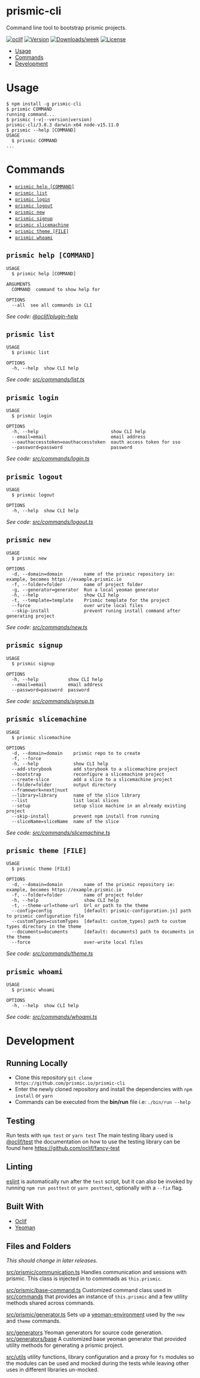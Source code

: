 prismic-cli
===========

Command line tool to bootstrap prismic projects.

[![oclif](https://img.shields.io/badge/cli-oclif-brightgreen.svg)](https://oclif.io)
[![Version](https://img.shields.io/npm/v/prismic-cli.svg)](https://npmjs.org/package/prismic-cli)
[![Downloads/week](https://img.shields.io/npm/dw/prismic-cli.svg)](https://npmjs.org/package/prismic-cli)
[![License](https://img.shields.io/npm/l/prismic-cli.svg)](https://github.com/prismicio/prismic-cli/blob/master/package.json)

<!-- toc -->
* [Usage](#usage)
* [Commands](#commands)
* [Development](#development)
<!-- tocstop -->
# Usage
<!-- usage -->
```sh-session
$ npm install -g prismic-cli
$ prismic COMMAND
running command...
$ prismic (-v|--version|version)
prismic-cli/3.8.3 darwin-x64 node-v15.11.0
$ prismic --help [COMMAND]
USAGE
  $ prismic COMMAND
...
```
<!-- usagestop -->
# Commands
<!-- commands -->
* [`prismic help [COMMAND]`](#prismic-help-command)
* [`prismic list`](#prismic-list)
* [`prismic login`](#prismic-login)
* [`prismic logout`](#prismic-logout)
* [`prismic new`](#prismic-new)
* [`prismic signup`](#prismic-signup)
* [`prismic slicemachine`](#prismic-slicemachine)
* [`prismic theme [FILE]`](#prismic-theme-file)
* [`prismic whoami`](#prismic-whoami)

## `prismic help [COMMAND]`

```
USAGE
  $ prismic help [COMMAND]

ARGUMENTS
  COMMAND  command to show help for

OPTIONS
  --all  see all commands in CLI
```

_See code: [@oclif/plugin-help](https://github.com/oclif/plugin-help/blob/v3.2.0/src/commands/help.ts)_

## `prismic list`

```
USAGE
  $ prismic list

OPTIONS
  -h, --help  show CLI help
```

_See code: [src/commands/list.ts](https://github.com/prismicio/prismic-cli/blob/v3.8.3/src/commands/list.ts)_

## `prismic login`

```
USAGE
  $ prismic login

OPTIONS
  -h, --help                           show CLI help
  --email=email                        email address
  --oauthaccesstoken=oauthaccesstoken  oauth access token for sso
  --password=password                  password
```

_See code: [src/commands/login.ts](https://github.com/prismicio/prismic-cli/blob/v3.8.3/src/commands/login.ts)_

## `prismic logout`

```
USAGE
  $ prismic logout

OPTIONS
  -h, --help  show CLI help
```

_See code: [src/commands/logout.ts](https://github.com/prismicio/prismic-cli/blob/v3.8.3/src/commands/logout.ts)_

## `prismic new`

```
USAGE
  $ prismic new

OPTIONS
  -d, --domain=domain        name of the prismic repository ie: example, becomes https://example.prismic.io
  -f, --folder=folder        name of project folder
  -g, --generator=generator  Run a local yeoman generator
  -h, --help                 show CLI help
  -t, --template=template    Prismic template for the project
  --force                    over write local files
  --skip-install             prevent runing install command after generating project
```

_See code: [src/commands/new.ts](https://github.com/prismicio/prismic-cli/blob/v3.8.3/src/commands/new.ts)_

## `prismic signup`

```
USAGE
  $ prismic signup

OPTIONS
  -h, --help           show CLI help
  --email=email        email address
  --password=password  password
```

_See code: [src/commands/signup.ts](https://github.com/prismicio/prismic-cli/blob/v3.8.3/src/commands/signup.ts)_

## `prismic slicemachine`

```
USAGE
  $ prismic slicemachine

OPTIONS
  -d, --domain=domain    prismic repo to to create
  -f, --force
  -h, --help             show CLI help
  --add-storybook        add storybook to a slicemachine project
  --bootstrap            reconfigure a slicemachine project
  --create-slice         add a slice to a slicemachine project
  --folder=folder        output directory
  --framework=next|nuxt
  --library=library      name of the slice library
  --list                 list local slices
  --setup                setup slice machine in an already existing project
  --skip-install         prevent npm install from running
  --sliceName=sliceName  name of the slice
```

_See code: [src/commands/slicemachine.ts](https://github.com/prismicio/prismic-cli/blob/v3.8.3/src/commands/slicemachine.ts)_

## `prismic theme [FILE]`

```
USAGE
  $ prismic theme [FILE]

OPTIONS
  -d, --domain=domain        name of the prismic repository ie: example, becomes https://example.prismic.io
  -f, --folder=folder        name of project folder
  -h, --help                 show CLI help
  -t, --theme-url=theme-url  Url or path to the theme
  --config=config            [default: prismic-configuration.js] path to prismic configuration file
  --customTypes=customTypes  [default: custom_types] path to custom types directory in the theme
  --documents=documents      [default: documents] path to documents in the theme
  --force                    over-write local files
```

_See code: [src/commands/theme.ts](https://github.com/prismicio/prismic-cli/blob/v3.8.3/src/commands/theme.ts)_

## `prismic whoami`

```
USAGE
  $ prismic whoami

OPTIONS
  -h, --help  show CLI help
```

_See code: [src/commands/whoami.ts](https://github.com/prismicio/prismic-cli/blob/v3.8.3/src/commands/whoami.ts)_
<!-- commandsstop -->

# Development

## Running Locally
+ Clone this repository `git clone https://github.com/prismic.io/prismic-cli`
+ Enter the newly cloned repository and install the dependencies with `npm install` or `yarn`
+ Commands can be executed from the **bin/run** file i.e: `./bin/run --help`

## Testing
Run tests with `npm test` or `yarn test`
The main testing libary used is [@oclif/test](https://github.com/oclif/test) the documentation on how to use the testing library can be found here https://github.com/oclif/fancy-test

## Linting
[eslint](https://eslint.org/) is automatically run after the `test` script, but it can also be invoked by running `npm run posttest` or `yarn posttest`, optionally with a `--fix` flag. 

## Built With
+ [Oclif](https://oclif.io/)
+ [Yeoman](https://yeoman.io/)


## Files and Folders
_This should change in later releases._

[src/prismic/communication.ts](src/prismic/communication.ts) Handles communication and sessions with prismic. This class is injected in to commnads as `this.prismic`. 

[src/prismic/base-command.ts](src/prismic/base-command.ts) Customized command class used in [src/commands](src/commands) that provides an instance of `this.prismic` and a few utility methods shared across commands.

[src/prismic/generator.ts](src/prismic/generator.ts) Sets up a [yeoman-environment](https://github.com/yeoman/environment) used by the `new` and `theme` commands.

[src/generators](src/generators) Yeoman generators for source code generation.
[src/generators/base](src/generators/base.ts) A customized base yeoman generator that provided utility methods for generating a prismic project.

[src/utils](src/utils) utility functions, library configuration and a proxy for `fs` modules so the modules can be used and mocked during the tests while leaving other uses in different libraries un-mocked.
